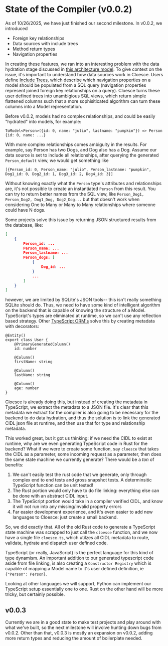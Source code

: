 # State of the Compiler (v0.0.2)

As of 10/26/2025, we have just finished our second milestone. In v0.0.2, we introduced

- Foreign key relationships
- Data sources with include trees
- Method return types
- Navigation properties

In creating these features, we ran into an interesting problem with the data hydration stage discussed in [this architecture model](https://cloesce.pages.dev/kotschevar-smead/thoughts_api_v0%2C0%2C1/#architecture). To give context on the issue, it's important to understand how data sources work in Cloesce. Users define [Include Trees](https://cloesce.pages.dev/schreiber/thoughts_fks_v0.0.2/#problems-with-naive-view), which describe which navigation properties on a model should be populated from a SQL query (navigation properties represent joined foreign key relationships on a query). Cloesce turns these user defined trees into unambigious SQL views, which return simple flattened columns such that a more sophisiticated algorithm can turn these columns into a Model representation.

Before v0.0.2, models had no complex relationships, and could be easily "hydrated" into models, for example:

```
ToModel<Person>({id: 0, name: "julio", lastname: "pumpkin"}) => Person {id: 0, name: ...}
```

With more complex relationships comes ambiguity in the results. For example, say Person has two Dogs, and Dog also has a Dog. Assume our data source is set to include all relationships, after querying the generated `Person_default` view, we would get something like

```
[{Person_id: 0, Person_name: "julio", Person_lastname: "pumpkin", Dog1_id: 0, Dog2_id: 1, Dog3_id: 2, Dog4_id: 3}]
```

Without knowing exactly what the `Person` type's attributes and relationships are, it's not possible to create an instantiated `Person` from this result. You can try to return better names from the SQL view, like `Person_Dog1, Person_Dog2, Dog1_Dog, Dog2_Dog...` but that doesn't work when considering One to Many or Many to Many relationships where someone could have N dogs.

Some projects solve this issue by returning JSON structured results from the database, like:

```json
[
    {
        Person_id: ...
        Person_name: ...
        Person_lastname: ...
        Person_dogs: [
            {
                Dog_id: ...
            }
            ...
        ]
    }
]
```

however, we are limited by SQLite's JSON tools-- this isn't really something SQLite should do. Thus, we need to have some kind of intelligent algorithm on the backend that is capable of knowing the structure of a Model. TypeScript's types are eliminated at runtime, so we can't use any reflection based strategy. Other [TypeScript ORM's](https://typeorm.io) solve this by creating metadata with decorators:

```
@Entity()
export class User {
    @PrimaryGeneratedColumn()
    id: number

    @Column()
    firstName: string

    @Column()
    lastName: string

    @Column()
    age: number
}
```

Cloesce is already doing this, but instead of creating the metadata in TypeScript, we extract the metadata to a JSON file. It's clear that this metadata we extract for the compiler is also going to be necessary for the backend to do data hydration, and thus the solution is to link the generated CIDL json file at runtime, and then use that for type and relationship metadata.

This worked great, but it got us thinking: if we need the CIDL to exist at runtime, why are we even generating TypeScript code in Rust for the backend? What if we were to create some function, say `cloesce` that takes the CIDL as a parameter, some incoming request as a parameter, then does the same state machine we currently generate? There would be a _ton_ of benefits:

1. We can't easily test the rust code that we generate, only through complex end to end tests and gross snapshot tests. A determinsitic TypeScript function can be unit tested!
2. The Rust portion would only have to do file linking: everything else can be done with an abstract CIDL input.
3. The TypeScript portion would take in a compiler verified CIDL, and know it will not run into any missing/invalid property errors
4. Far easier development experience, and it's even easier to add new languages to Cloesce: just create a small backend.

So, we did exactly that. All of the old Rust code to generate a TypeScript state machine was scrapped to just call the `cloesce` function, and we now have a single file `cloesce.ts`, which utilzes all CIDL metadata to route, validate, hydrate and dispatch user defined code.

TypeScript (or really, JavaScript) is the perfect language for this kind of type dynamism. An important addition to our generated typescript code aside from file linking, is also creating a `Constructor Registry` which is capable of mapping a Model name to it's user defined definition, ie `{"Person": Person}`.

Looking at other languages we will support, Python can implement our TypeScript setup essentially one to one. Rust on the other hand will be more tricky, but certainly possible.

## v0.0.3

Currently we are in a good state to make test projects and play around with what we've built, so the next milestone will involve hunting down bugs from v0.0.2. Other than that, v0.0.3 is mostly an expansion on v0.0.2, adding more return types and reducing the amount of boilerplate needed.
